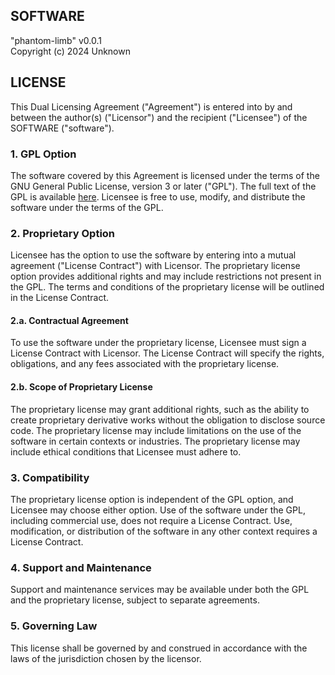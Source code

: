 
## SOFTWARE
"phantom-limb" v0.0.1 <br>
Copyright (c) 2024 Unknown

## LICENSE
This Dual Licensing Agreement ("Agreement") is entered into by and between 
the author(s) ("Licensor") and the recipient ("Licensee") of the SOFTWARE ("software").

### 1. GPL Option
The software covered by this Agreement is licensed under the terms of the GNU General Public License, version 3 or later ("GPL").
The full text of the GPL is available [here](https://www.gnu.org/licenses/gpl-3.0.en.html).
Licensee is free to use, modify, and distribute the software under the terms of the GPL.

### 2. Proprietary Option
Licensee has the option to use the software by entering into a mutual agreement ("License Contract") with Licensor.
The proprietary license option provides additional rights and may include restrictions not present in the GPL.
The terms and conditions of the proprietary license will be outlined in the License Contract.

#### 2.a. Contractual Agreement
To use the software under the proprietary license, Licensee must sign a License Contract with Licensor.
The License Contract will specify the rights, obligations, and any fees associated with the proprietary license.

#### 2.b. Scope of Proprietary License
The proprietary license may grant additional rights, 
such as the ability to create proprietary derivative works without the obligation to disclose source code.
The proprietary license may include limitations on the use of the software in certain contexts or industries.
The proprietary license may include ethical conditions that Licensee must adhere to.

### 3. Compatibility
The proprietary license option is independent of the GPL option, and Licensee may choose either option.
Use of the software under the GPL, including commercial use, does not require a License Contract.
Use, modification, or distribution of the software in any other context requires a License Contract. 

### 4. Support and Maintenance
Support and maintenance services may be available under both the GPL and the proprietary license, subject to separate agreements.

### 5. Governing Law
This license shall be governed by and construed in accordance with the laws of the jurisdiction chosen by the licensor.




